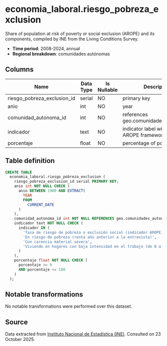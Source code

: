 # economia_laboral.riesgo_pobreza_exclusion

Share of population at risk of poverty or social exclusion (AROPE) and its components, compiled by INE from the Living Conditions Survey.

- **Time period**: 2008-2024, annual
- **Regional breakdown**: comunidades autónomas

## Columns

| Name | Data Type | Is Nullable | Description |
| --- | --- | --- | --- |
| riesgo_pobreza_exclusion_id | serial | NO | primary key |
| anio | int | NO | year |
| comunidad_autonoma_id | int | NO | references geo.comunidades_autonomas |
| indicador | text | NO | indicator label within the AROPE framework |
| porcentaje | float | NO | percentage of population |

## Table definition

```sql
CREATE TABLE
  economia_laboral.riesgo_pobreza_exclusion (
    riesgo_pobreza_exclusion_id serial PRIMARY KEY,
    anio int NOT NULL CHECK (
      anio BETWEEN 1900 AND EXTRACT(
        YEAR
        FROM
          CURRENT_DATE
      )
    ),
    comunidad_autonoma_id int NOT NULL REFERENCES geo.comunidades_autonomas (comunidad_autonoma_id),
    indicador text NOT NULL CHECK (
      indicador IN (
        'Tasa de riesgo de pobreza o exclusión social (indicador AROPE)',
        'En riesgo de pobreza (renta año anterior a la entrevista)',
        'Con carencia material severa',
        'Viviendo en hogares con baja intensidad en el trabajo (de 0 a 59 años)'
      )
    ),
    porcentaje float NOT NULL CHECK (
      porcentaje >= 0
      AND porcentaje <= 100
    )
  );
```

## Notable transformations
No notable transformations were performed over this dataset.

## Source
Data extracted from <a href="https://www.ine.es/jaxiT3/Tabla.htm?t=10011" target="_blank">Instituto Nacional de Estadística (INE)</a>.
Consulted on 23 October 2025.
